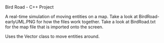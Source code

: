 Bird Road - C++ Project

A real-time simulation of moving entities on a map. 
Take a look at	BirdRoad-earlyUML.PNG  for how the files work together.
Take a look at  	BirdRoad.txt         for the map file that is imported onto the screen.

Uses the Vector class to move entities around.
